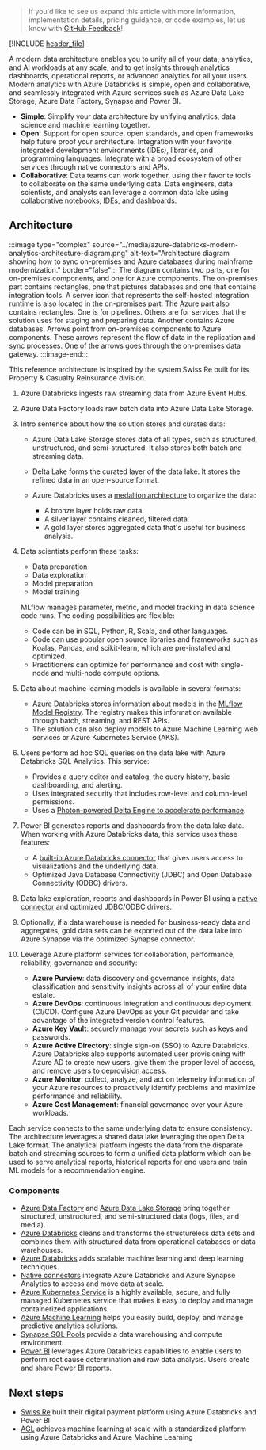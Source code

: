 > If you'd like to see us expand this article with more information, implementation details, pricing guidance, or code examples, let us know with [GitHub Feedback](https://github.com/MicrosoftDocs/architecture-center/issues/new)!

[!INCLUDE [header_file](../../../includes/sol-idea-header.md)]

A modern data architecture enables you to unify all of your data, analytics, and AI workloads at any scale, and to get insights through analytics dashboards, operational reports, or advanced analytics for all your users. Modern analytics with Azure Databricks is simple, open and collaborative, and seamlessly integrated with Azure services such as Azure Data Lake Storage, Azure Data Factory, Synapse and Power BI.

- **Simple**: Simplify your data architecture by unifying analytics, data science and machine learning together. 
- **Open**: Support for open source, open standards, and open frameworks help future proof your architecture. Integration with your favorite integrated development environments (IDEs), libraries, and programming languages. Integrate with a broad ecosystem of other services through native connectors and APIs.
- **Collaborative**: Data teams can work together, using their favorite tools to collaborate on the same underlying data. Data engineers, data scientists, and analysts can leverage a common data lake using collaborative notebooks, IDEs, and dashboards.

## Architecture

:::image type="complex" source="../media/azure-databricks-modern-analytics-architecture-diagram.png" alt-text="Architecture diagram showing how to sync on-premises and Azure databases during mainframe modernization." border="false":::
   The diagram contains two parts, one for on-premises components, and one for Azure components. The on-premises part contains rectangles, one that pictures databases and one that contains integration tools. A server icon that represents the self-hosted integration runtime is also located in the on-premises part. The Azure part also contains rectangles. One is for pipelines. Others are for services that the solution uses for staging and preparing data. Another contains Azure databases. Arrows point from on-premises components to Azure components. These arrows represent the flow of data in the replication and sync processes. One of the arrows goes through the on-premises data gateway.
:::image-end:::

This reference architecture is inspired by the system Swiss Re built for its Property & Casualty Reinsurance division.

1. Azure Databricks ingests raw streaming data from Azure Event Hubs.
1. Azure Data Factory loads raw batch data into Azure Data Lake Storage.
1. Intro sentence about how the solution stores and curates data:

   - Azure Data Lake Storage stores data of all types, such as structured, unstructured, and semi-structured. It also stores both batch and streaming data.
   - Delta Lake forms the curated layer of the data lake. It stores the refined data in an open-source format.
   - Azure Databricks uses a [medallion architecture][Medallion model] to organize the data:

     - A bronze layer holds raw data.
     - A silver layer contains cleaned, filtered data.
     - A gold layer stores aggregated data that's useful for business analysis.



1. Data scientists perform these tasks:

   - Data preparation
   - Data exploration
   - Model preparation
   - Model training

   MLflow manages parameter, metric, and model tracking in data science code runs. The coding possibilities are flexible:

   - Code can be in SQL, Python, R, Scala, and other languages.
   - Code can use popular open source libraries and frameworks such as Koalas, Pandas, and scikit-learn, which are pre-installed and optimized.
   - Practitioners can optimize for performance and cost with single-node and multi-node compute options.

1. Data about machine learning models is available in several formats:

   - Azure Databricks stores information about models in the [MLflow Model Registry][MLflow Model Registry]. The registry makes this information available through batch, streaming, and REST APIs.
   - The solution can also deploy models to Azure Machine Learning web services or Azure Kubernetes Service (AKS).

1. Users perform ad hoc SQL queries on the data lake with Azure Databricks SQL Analytics. This service:

   - Provides a query editor and catalog, the query history, basic dashboarding, and alerting.
   - Uses integrated security that includes row-level and column-level permissions.
   - Uses a [Photon-powered Delta Engine to accelerate performance][Photon improves performance].

1. Power BI generates reports and dashboards from the data lake data. When working with Azure Databricks data, this service uses these features:

   - A [built-in Azure Databricks connector][Power BI connector for Azure Databricks] that gives users access to visualizations and the underlying data.
   - Optimized Java Database Connectivity (JDBC) and Open Database Connectivity (ODBC) drivers.


7. Data lake exploration, reports and dashboards in Power BI using a [native connector](https://docs.microsoft.com/en-us/azure/databricks/integrations/bi/power-bi) and optimized JDBC/ODBC drivers.
8. Optionally, if a data warehouse is needed for business-ready data and aggregates, gold data sets can be exported out of the data lake into Azure Synapse via the optimized Synapse connector.
9. Leverage Azure platform services for collaboration, performance, reliability, governance and security:
    - **Azure Purview**: data discovery and governance insights, data classification and sensitivity insights across all of your entire data estate.
    - **Azure DevOps**: continuous integration and continuous deployment (CI/CD). Configure Azure DevOps as your Git provider and take advantage of the integrated version control features.
    - **Azure Key Vault**: securely manage your secrets such as keys and passwords.
    - **Azure Active Directory**: single sign-on (SSO) to Azure Databricks. Azure Databricks also supports automated user provisioning with Azure AD to create new users, give them the proper level of access, and remove users to deprovision access.
    - **Azure Monitor**: collect, analyze, and act on telemetry information of your Azure resources to proactively identify problems and maximize performance and reliability.
    - **Azure Cost Management**: financial governance over your Azure workloads.

Each service connects to the same underlying data to ensure consistency. The architecture leverages a shared data lake leveraging the open Delta Lake format. The analytical platform ingests the data from the disparate batch and streaming sources to form a unified data platform which can be used to serve analytical reports, historical reports for end users and train ML models for a recommendation engine.

### Components

- [Azure Data Factory](https://azure.microsoft.com/services/data-factory/) and [Azure Data Lake Storage](https://azure.microsoft.com/services/storage/data-lake-storage) bring together structured, unstructured, and semi-structured data (logs, files, and media). 
- [Azure Databricks](https://docs.microsoft.com/en-us/azure/azure-databricks/) cleans and transforms the structureless data sets and combines them with structured data from operational databases or data warehouses.
- [Azure Databricks](https://docs.microsoft.com/en-us/azure/azure-databricks/) adds scalable machine learning and deep learning techniques. 
- [Native connectors](https://docs.microsoft.com/en-us/azure/databricks/data/data-sources/azure/synapse-analytics) integrate Azure Databricks and Azure Synapse Analytics to access and move data at scale.
- [Azure Kubernetes Service](https://docs.microsoft.com/en-us/azure/aks/) is a highly available, secure, and fully managed Kubernetes service that makes it easy to deploy and manage containerized applications.
- [Azure Machine Learning](https://docs.microsoft.com/en-us/azure/machine-learning) helps you easily build, deploy, and manage predictive analytics solutions.
- [Synapse SQL Pools](https://docs.microsoft.com/en-us/azure/synapse-analytics/spark/apache-spark-overview) provide a data warehousing and compute environment.
- [Power BI](https://docs.microsoft.com/en-us/power-bi/fundamentals/power-bi-overview) leverages Azure Databricks capabilities to enable users to perform root cause determination and raw data analysis. Users create and share Power BI reports.

## Next steps

- [Swiss Re](https://customers.microsoft.com/en-us/story/1335371880067885708-swiss-re-drives-deeper-faster-insights-with-azure-synapse-analytics) built their digital payment platform using Azure Databricks and Power BI
- [AGL](https://customers.microsoft.com/en-in/story/844796-agl-energy-azure) achieves machine learning at scale with a standardized platform using Azure Databricks and Azure Machine Learning



[Medallion model]: https://techcommunity.microsoft.com/t5/analytics-on-azure/how-to-reduce-infrastructure-costs-by-up-to-80-with-azure/ba-p/1820280
[MLflow Model Registry]: https://www.mlflow.org/docs/latest/registry.html
[Photon improves performance]: https://techcommunity.microsoft.com/t5/analytics-on-azure/turbocharge-azure-databricks-with-photon-powered-delta-engine/ba-p/1694929
[Power BI connector for Azure Databricks]: /azure/databricks/integrations/bi/power-bi